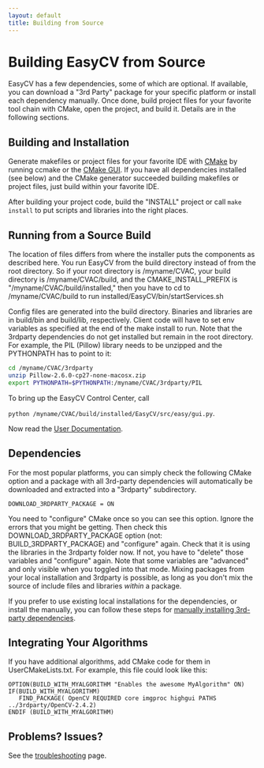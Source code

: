```yaml
---
layout: default
title: Building from Source
---
```

# Building EasyCV from Source

EasyCV has a few dependencies, some of which are optional.  If available, you can download a "3rd Party" package for your specific platform or install each dependency manually.  Once done, build project files for your favorite tool chain with CMake, open the project, and build it.  Details are in the following sections.

## Building and Installation

Generate makefiles or project files for your favorite IDE with [CMake](http://www.cmake.org) by running ccmake or the [CMake GUI](http://www.cmake.org/cmake/help/runningcmake.html).  If you have all dependencies installed (see below) and the CMake generator succeeded building makefiles or project files, just build within your favorite IDE.

After building your project code, build the "INSTALL" project or call `make install` to put scripts and libraries into the right places.

## Running from a Source Build

The location of files differs from where the installer puts the components as described here.
You run EasyCV from the build directory instead of from the root directory.  So if your root directory is /myname/CVAC, your build directory is /myname/CVAC/build, and the CMAKE\_INSTALL\_PREFIX is
"/myname/CVAC/build/installed," then you have to cd to /myname/CVAC/build to run installed/EasyCV/bin/startServices.sh

Config files are generated into the build directory.  Binaries and
libraries are in build/bin and build/lib, respectively.  Client code
will have to set env variables as specified at the end of the make install to run.
Note that the 3rdparty dependencies do not get installed but remain in the root directory.
For example, the PIL (Pillow) library needs to be unzipped and the PYTHONPATH has to
point to it:

```sh
cd /myname/CVAC/3rdparty
unzip Pillow-2.6.0-cp27-none-macosx.zip
export PYTHONPATH=$PYTHONPATH:/myname/CVAC/3rdparty/PIL
```

To bring up the EasyCV Control Center, call

`python /myname/CVAC/build/installed/EasyCV/src/easy/gui.py`.

Now read the [User Documentation](user-documentation.html).

## Dependencies

For the most popular platforms, you can simply check the following CMake option and a package with all 3rd-party dependencies will automatically be downloaded and extracted into a "3rdparty" subdirectory.

`DOWNLOAD_3RDPARTY_PACKAGE = ON`

You need to "configure" CMake once so you can see this option.  Ignore the errors that you might be getting.  Then check this DOWNLOAD\_3RDPARTY\_PACKAGE option (not: BUILD\_3RDPARTY\_PACKAGE) and "configure" again.  Check that it is using the libraries in the 3rdparty folder now.  If not, you have to "delete" those variables and "configure" again.  Note that some variables are "advanced" and only visible when you toggled into that mode.  Mixing packages from your local installation and 3rdparty is possible, as long as you don't mix the source of include files and libraries _within_ a package.

If you prefer to use existing local installations for the dependencies, or install the manually, you can follow these steps for [manually installing 3rd-party dependencies](dependencies.html).

## Integrating Your Algorithms

If you have additional algorithms, add CMake code for them in UserCMakeLists.txt.  For example, this file could look like this:

    OPTION(BUILD_WITH_MYALGORITHM "Enables the awesome MyAlgorithm" ON)
    IF(BUILD_WITH_MYALGORITHM)
       FIND_PACKAGE( OpenCV REQUIRED core imgproc highgui PATHS ../3rdparty/OpenCV-2.4.2)
    ENDIF (BUILD_WITH_MYALGORITHM)

## Problems?  Issues?

See the [troubleshooting](troubleshooting.html) page.

